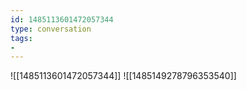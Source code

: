 ```yaml
---
id: 1485113601472057344
type: conversation
tags:
- 
---
```

![[1485113601472057344]]
![[1485149278796353540]]

